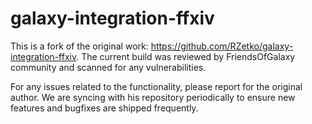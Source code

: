 # galaxy-integration-ffxiv



This is a fork of the original work: https://github.com/RZetko/galaxy-integration-ffxiv. The current build was reviewed by FriendsOfGalaxy community and scanned for any vulnerabilities.

For any issues related to the functionality, please report for the original author. We are syncing with his repository periodically to ensure new features and bugfixes are shipped frequently.

